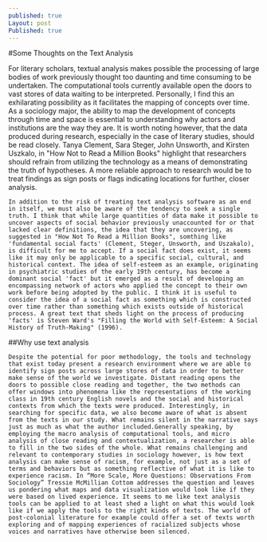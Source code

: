 ```yaml
---
published: true
Layout: post
Published: true
---
```


#Some Thoughts on the Text Analysis  

For literary scholars, textual analysis makes possible the processing of large bodies of work previously thought too daunting and time consuming to be undertaken. The computational tools currently available open the doors to vast stores of data waiting to be interpreted. Personally, I find this an exhilarating possibility as it facilitates the mapping of concepts over time. As a sociology major, the ability to map the development of concepts through time and space is essential to understanding why actors and institutions are the way they are. It is worth noting however, that the data produced during research, especially in the case of literary studies, should be read closely. Tanya Clement, Sara Steger, John Unsworth, and Kirsten Uszkalo, in "How Not to Read a Million Books" highlight that researchers should refrain from utilizing the technology as a means of demonstrating the truth of hypotheses. A more reliable approach to research would be to treat findings as sign posts or flags indicating locations for further, closer analysis. 

	In addition to the risk of treating text analysis software as an end in itself, we must also be aware of the tendency to seek a single truth. I think that while large quantities of data make it possible to uncover aspects of social behavior previously unaccounted for or that lacked clear definitions, the idea that they are uncovering, as suggested in "How Not To Read a Million Books", somthing like 'fundamental social facts' (Clement, Steger, Unsworth, and Uszakalo), is difficult for me to accept. If a social fact does exist, it seems like it may only be applicable to a specific social, cultural, and historical context. The idea of self-esteem as an example, originating in psychiatric studies of the early 19th century, has become a dominant social 'fact' but it emerged as a result of developing an encompassing network of actors who applied the concept to their own work before being adopted by the public. I think it is useful to consider the idea of a social fact as something which is constructed over time rather than something which exists outside of historical process. A great text that sheds light on the process of producing 'facts' is Steven Ward's "Filling the World with Self-Esteem: A Social History of Truth-Making" (1996).

##Why use text analysis 

	Despite the potential for poor methodology, the tools and technology that exist today present a research environment where we are able to identify sign posts across large stores of data in order to better make sense of the world we investigate. Distant reading opens the doors to possible close reading and together, the two methods can offer windows into phenomena like the representations of the working class in 19th century English novels and the social and historical contexts from which the texts were produced. Interestingly, in searching for specific data, we also become aware of what is absent from the texts in our study. What remains silent in the narrative says just as much as what the author included.Generally speaking, by employing the macro analysis of computational tools, and micro analysis of close reading and contextualization, a researcher is able to fill in the two sides of the whole. What remains challenging and relevant to contemporary studies in sociology however, is how text analysis can make sense of racism, for example, not just as a set of terms and behaviors but as something reflective of what it is like to experience racism. In “More Scale, More Questions: Observations From Sociology” Tressie McMillian Cottom addresses the question and leaves us pondering what maps and data visualization would look like if they were based on lived experience. It seems to me like text analysis tools can be applied to at least shed a light on what this would look like if we apply the tools to the right kinds of texts. The world of post-colonial literature for example could offer a set of texts worth exploring and of mapping experiences of racialized subjects whose voices and narratives have otherwise been silenced.
